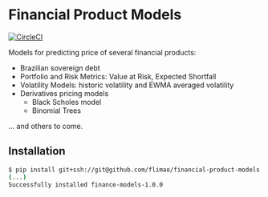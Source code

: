 # Financial Product Models

[![CircleCI](https://circleci.com/gh/flimao/financial-product-models/tree/main.svg?style=shield)](https://circleci.com/gh/flimao/financial-product-models/tree/main)

Models for predicting price of several financial products:

* Brazilian sovereign debt
* Portfolio and Risk Metrics: Value at Risk, Expected Shortfall
* Volatility Models: historic volatility and EWMA averaged volatility
* Derivatives pricing models
  * Black Scholes model
  * Binomial Trees

... and others to come.

## Installation

```bash
$ pip install git+ssh://git@github.com/flimao/financial-product-models
(...)
Successfully installed finance-models-1.0.0
```
